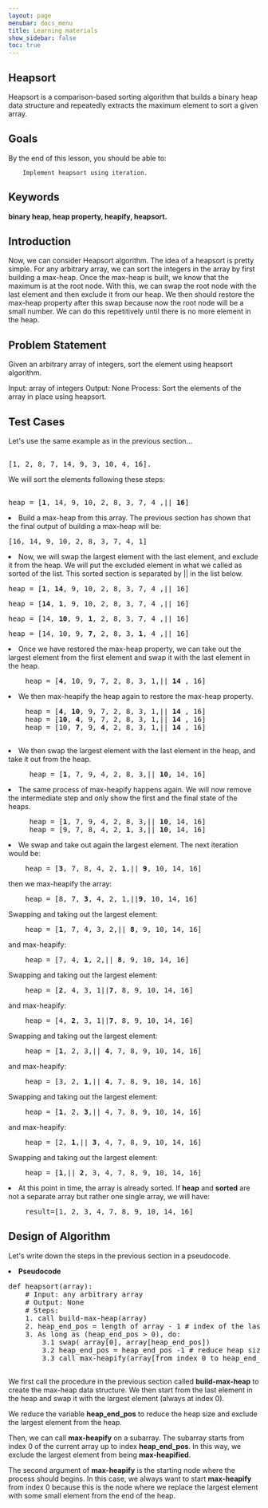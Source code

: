 ```yaml
---
layout: page
menubar: docs_menu
title: Learning materials
show_sidebar: false
toc: true
---
```

## Heapsort
Heapsort is a comparison-based sorting algorithm that builds a binary heap data structure and repeatedly extracts the maximum element to sort a given array.
## Goals
By the end of this lesson, you should be able to:

        Implement heapsort using iteration.
    
## Keywords
<b>binary heap, heap property, heapify, heapsort.</b>
## Introduction
Now, we can consider Heapsort algorithm. The idea of a heapsort is pretty simple. For any arbitrary array, we can sort the integers in the array by first building a max-heap. Once the max-heap is built, we know that the maximum is at the root node. With this, we can swap the root node with the last element and then exclude it from our heap. We then should restore the max-heap property after this swap because now the root node will be a small number. We can do this repetitively until there is no more element in the heap.
## Problem Statement
<p>Given an arbitrary array of integers, sort the element using heapsort algorithm.</p>
        Input: array of integers
        Output: None 
        Process: Sort the elements of the array in place using heapsort.
    
## Test Cases
   Let's use the same example as in the previous section...
<pre>   
[1, 2, 8, 7, 14, 9, 3, 10, 4, 16].
</pre>
We will sort the elements following these steps:
   
<pre>    
heap = [<b>1</b>, 14, 9, 10, 2, 8, 3, 7, 4 ,|| <b>16</b>]
</pre> 
<li>Build a max-heap from this array. The previous section has shown that the final output of building a max-heap will be:</li>
<pre>
[16, 14, 9, 10, 2, 8, 3, 7, 4, 1]
</pre>
<li>Now, we will swap the largest element with the last element, and exclude it from the heap. We will put the excluded element in what we called as sorted of the list. This sorted section is separated by || in the list below.</li>
<pre>
heap = [<b>1</b>, <b>14</b>, 9, 10, 2, 8, 3, 7, 4 ,|| 16]
</pre>
<pre>
heap = [<b>14</b>, <b>1</b>, 9, 10, 2, 8, 3, 7, 4 ,|| 16]
</pre>
<pre>
heap = [14, <b>10</b>, 9, <b>1</b>, 2, 8, 3, 7, 4 ,|| 16]
</pre>
<pre>
heap = [14, 10, 9, <b>7</b>, 2, 8, 3, <b>1</b>, 4 ,|| 16]
</pre>
<li>Once we have restored the max-heap property, we can take out the largest element from the first element and swap it with the last element in the heap.</li>    
<pre>
    heap = [<b>4</b>, 10, 9, 7, 2, 8, 3, 1,|| <b>14</b> , 16]
</pre>
<li>We then max-heapify the heap again to restore the max-heap property.</li>
<pre>
    heap = [<b>4</b>, <b>10</b>, 9, 7, 2, 8, 3, 1,|| <b>14</b> , 16]
    heap = [<b>10</b>, <b>4</b>, 9, 7, 2, 8, 3, 1,|| <b>14</b> , 16]
    heap = [10, <b>7</b>, 9, <b>4</b>, 2, 8, 3, 1,|| <b>14</b> , 16]
    
</pre>
<li>We then swap the largest element with the last element in the heap, and take it out from the heap.</li>
<pre>
     heap = [<b>1</b>, 7, 9, 4, 2, 8, 3,|| <b>10</b>, 14, 16]
</pre>
<li>The same process of max-heapify happens again. We will now remove the intermediate step and only show the first and the final state of the heaps.</li>

<pre>
     heap = [<b>1</b>, 7, 9, 4, 2, 8, 3,|| <b>10</b>, 14, 16]
     heap = [9, 7, 8, 4, 2, <b>1</b>, 3,|| <b>10</b>, 14, 16]
</pre>
<li>We swap and take out again the largest element. The next iteration would be:</li>
<pre>
    heap = [<b>3</b>, 7, 8, 4, 2, <b>1</b>,|| <b>9</b>, 10, 14, 16]
</pre>
then we max-heapify the array:
<pre>
    heap = [8, 7, <b>3</b>, 4, 2, 1,||<b>9</b>, 10, 14, 16]
</pre>
Swapping and taking out the largest element:
<pre>
    heap = [<b>1</b>, 7, 4, 3, 2,|| <b>8</b>, 9, 10, 14, 16]
</pre>
and max-heapify:
<pre>
    heap = [7, 4, <b>1</b>, 2,|| <b>8</b>, 9, 10, 14, 16]
</pre>
Swapping and taking out the largest element:
<pre>
    heap = [<b>2</b>, 4, 3, 1||<b>7</b>, 8, 9, 10, 14, 16]
</pre>
and max-heapify:
<pre>
    heap = [4, <b>2</b>, 3, 1||<b>7</b>, 8, 9, 10, 14, 16]
</pre>
Swapping and taking out the largest element:
<pre>
    heap = [<b>1</b>, 2, 3,|| <b>4</b>, 7, 8, 9, 10, 14, 16]
</pre>
and max-heapify:
<pre>
    heap = [3, 2, <b>1</b>,|| <b>4</b>, 7, 8, 9, 10, 14, 16]
</pre>
Swapping and taking out the largest element:
<pre>
    heap = [<b>1</b>, 2, <b>3</b>,|| 4, 7, 8, 9, 10, 14, 16]
</pre>
and max-heapify:
<pre>
    heap = [2, <b>1</b>,|| <b>3</b>, 4, 7, 8, 9, 10, 14, 16]
</pre>
Swapping and taking out the largest element:
<pre>
    heap = [<b>1</b>,|| <b>2</b>, 3, 4, 7, 8, 9, 10, 14, 16]
</pre>
<li>At this point in time, the array is already sorted. If <b>heap</b> and <b>sorted</b> are not a separate array but rather one single array, we will have:</li>
<pre>
    result=[1, 2, 3, 4, 7, 8, 9, 10, 14, 16]
</pre>

## Design of Algorithm
Let's write down the steps in the previous section in a pseudocode.
<li><b>Pseudocode</b></li>
    <pre>
def heapsort(array):
    # Input: any arbitrary array
    # Output: None
    # Steps:
    1. call build-max-heap(array)
    2. heap_end_pos = length of array - 1 # index of the last element in the heap
    3. As long as (heap_end_pos > 0), do:
        3.1 swap( array[0], array[heap_end_pos])
        3.2 heap_end_pos = heap_end_pos -1 # reduce heap size
        3.3 call max-heapify(array[from index 0 to heap_end_pos inclusive], 0)
    </pre>

We first call the procedure in the previous section called <b>build-max-heap</b> to create the max-heap data structure. We then start from the last element in the heap and swap it with the largest element (always at index 0).

We reduce the variable <b>heap_end_pos</b> to reduce the heap size and exclude the largest element from the heap.

Then, we can call <b>max-heapify</b> on a subarray. The subarray starts from index 0 of the current array up to index <b>heap_end_pos</b>. In this way, we exclude the largest element from being <b>max-heapified</b>.

The second argument of <b>max-heapify</b> is the starting node where the process should begins. In this case, we always want to start <b>max-heapify</b> from index 0 because this is the node where we replace the largest element with some small element from the end of the heap.

